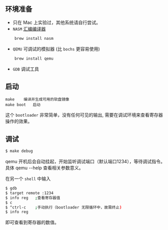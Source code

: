 ## 环境准备

- 只在 Mac 上实验过，其他系统请自行尝试。
- `NASM`	[汇编编译器](http://www.nasm.us/)
```sh
    brew install nasm
```

- `QEMU`	可调试的模拟器 (比 `bochs` 更容易使用)
```sh
    brew install qemu
```

- `GDB`	调试工具

## 启动

	make    编译并生成可用的软盘镜像  
	make boot	启动  

这个 `bootloader` 非常简单，没有任何可见的输出, 需要在调试环境来查看寄存器操作的效果。

## 调试

```sh
$ make debug
```
qemu 开机后会自动挂起，开始监听调试端口（默认端口1234），等待调试指令。
具体 qemu --help 查看相关参数意义。

在另一个 `shell` 中输入

```sh
$ gdb
$ target remote :1234
$ info reg   ;查看寄存器值
$ c
$ ^ctrl-c    ;手动执行（bootloader 无限循环中，故需终止)
$ info reg 	
```

即可查看到寄存器的数值。
